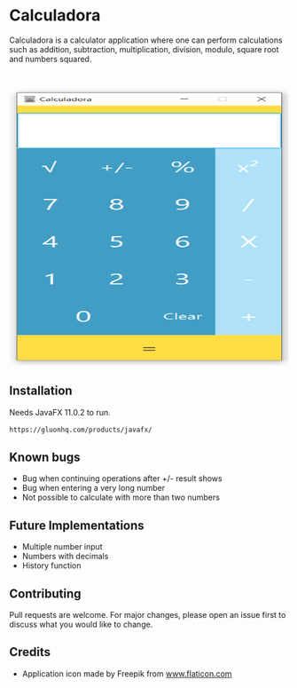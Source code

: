 # Calculadora

Calculadora is a calculator application where one can perform calculations such as addition, subtraction, multiplication, division, modulo, square root and numbers squared.

<!-- PROJECT LOGO -->
<br />
<p align="center">
  <a>
    <img src="src/style/Sample.png" alt="Logo" width="600" height="500">
  </a>
</p>

## Installation

Needs JavaFX 11.0.2 to run.

```bash
https://gluonhq.com/products/javafx/
```
## Known bugs

* Bug when continuing operations after +/- result shows
* Bug when entering a very long number
* Not possible to calculate with more than two numbers

## Future Implementations

* Multiple number input
* Numbers with decimals
* History function

## Contributing
Pull requests are welcome. For major changes, please open an issue first to discuss what you would like to change.

## Credits
 * Application icon made by Freepik from www.flaticon.com
